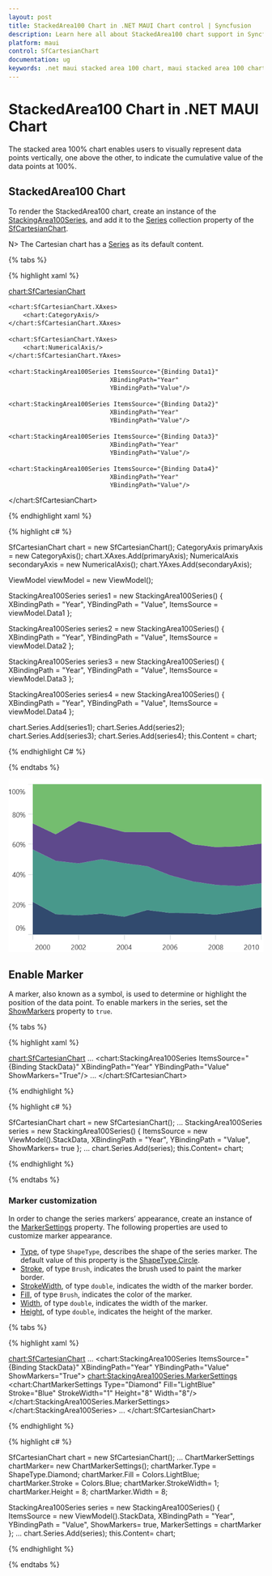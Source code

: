```yaml
---
layout: post
title: StackedArea100 Chart in .NET MAUI Chart control | Syncfusion
description: Learn here all about StackedArea100 chart support in Syncfusion .NET MAUI Chart (SfCartesianChart) control.
platform: maui
control: SfCartesianChart
documentation: ug
keywords: .net maui stacked area 100 chart, maui stacked area 100 chart, stacked area 100 chart customization .net maui, syncfusion maui stacked area 100 chart, cartesian stacked area 100 chart maui, .net maui chart stacked area 100 visualization, .net maui 100% stacked area chart.
---
```


# StackedArea100 Chart in .NET MAUI Chart

The stacked area 100% chart enables users to visually represent data points vertically, one above the other, to indicate the cumulative value of the data points at 100%.

## StackedArea100 Chart

To render the StackedArea100 chart, create an instance of the [StackingArea100Series](https://help.syncfusion.com/cr/maui/Syncfusion.Maui.Charts.StackingArea100Series.html), and add it to the [Series](https://help.syncfusion.com/cr/maui/Syncfusion.Maui.Charts.SfCartesianChart.html#Syncfusion_Maui_Charts_SfCartesianChart_Series) collection property of the [SfCartesianChart](https://help.syncfusion.com/cr/maui/Syncfusion.Maui.Charts.SfCartesianChart.html).

N> The Cartesian chart has a [Series](https://help.syncfusion.com/cr/maui/Syncfusion.Maui.Charts.SfCartesianChart.html#Syncfusion_Maui_Charts_SfCartesianChart_Series) as its default content.

{% tabs %}

{% highlight xaml %}

<chart:SfCartesianChart>

    <chart:SfCartesianChart.XAxes>
        <chart:CategoryAxis/>
    </chart:SfCartesianChart.XAxes>

    <chart:SfCartesianChart.YAxes>
        <chart:NumericalAxis/>
    </chart:SfCartesianChart.YAxes>   

    <chart:StackingArea100Series ItemsSource="{Binding Data1}"
                                XBindingPath="Year"
                                YBindingPath="Value"/>        

    <chart:StackingArea100Series ItemsSource="{Binding Data2}"
                                XBindingPath="Year"
                                YBindingPath="Value"/>         

    <chart:StackingArea100Series ItemsSource="{Binding Data3}"
                                XBindingPath="Year"
                                YBindingPath="Value"/>         

    <chart:StackingArea100Series ItemsSource="{Binding Data4}"
                                XBindingPath="Year"
                                YBindingPath="Value"/>         

</chart:SfCartesianChart>

{% endhighlight xaml %}

{% highlight c# %}

SfCartesianChart chart = new SfCartesianChart();
CategoryAxis primaryAxis = new CategoryAxis();
chart.XAxes.Add(primaryAxis);
NumericalAxis secondaryAxis = new NumericalAxis();
chart.YAxes.Add(secondaryAxis);

ViewModel viewModel = new ViewModel();

StackingArea100Series series1 = new  StackingArea100Series()
{
    XBindingPath = "Year",
    YBindingPath = "Value",
    ItemsSource = viewModel.Data1
};

StackingArea100Series series2 = new StackingArea100Series()
{
    XBindingPath = "Year",
    YBindingPath = "Value",
    ItemsSource = viewModel.Data2
};

StackingArea100Series series3 = new StackingArea100Series()
{
    XBindingPath = "Year",
    YBindingPath = "Value",
    ItemsSource = viewModel.Data3
};

StackingArea100Series series4 = new StackingArea100Series()
{
    XBindingPath = "Year",
    YBindingPath = "Value",
    ItemsSource = viewModel.Data4
};

chart.Series.Add(series1);
chart.Series.Add(series2);     
chart.Series.Add(series3); 
chart.Series.Add(series4);
this.Content = chart;

{% endhighlight C# %}

{% endtabs %}

![Stacking Area 100 Chart in .NET MAUI Cartesian Charts](chart-types-images/net-maui-cartesian-charts-stacked-area-100-chart.png)

## Enable Marker

A marker, also known as a symbol, is used to determine or highlight the position of the data point. To enable markers in the series, set the [ShowMarkers](https://help.syncfusion.com/cr/maui/Syncfusion.Maui.Charts.StackingAreaSeries.html#Syncfusion_Maui_Charts_StackingAreaSeries_ShowMarkers) property to `true`.

{% tabs %}

{% highlight xaml %}

<chart:SfCartesianChart>
    ...
    <chart:StackingArea100Series ItemsSource="{Binding StackData}"
                                 XBindingPath="Year"
                                 YBindingPath="Value"
                                 ShowMarkers="True"/>
    ...
</chart:SfCartesianChart>

{% endhighlight %}

{% highlight c# %}

SfCartesianChart chart = new SfCartesianChart();
...
StackingArea100Series series = new StackingArea100Series()
{
    ItemsSource = new ViewModel().StackData,
    XBindingPath = "Year",
    YBindingPath = "Value",
    ShowMarkers= true
};
...
chart.Series.Add(series);
this.Content= chart;

{% endhighlight %}

{% endtabs %}

### Marker customization

In order to change the series markers’ appearance, create an instance of the [MarkerSettings](https://help.syncfusion.com/cr/maui/Syncfusion.Maui.Charts.StackingAreaSeries.html#Syncfusion_Maui_Charts_StackingAreaSeries_MarkerSettings) property. The following properties are used to customize marker appearance.

* [Type](https://help.syncfusion.com/cr/maui/Syncfusion.Maui.Charts.ChartMarkerSettings.html#Syncfusion_Maui_Charts_ChartMarkerSettings_Type), of type `ShapeType`, describes the shape of the series marker. The default value of this property is the [ShapeType.Circle](https://help.syncfusion.com/cr/maui/Syncfusion.Maui.Charts.ShapeType.html#Syncfusion_Maui_Charts_ShapeType_Circle).
* [Stroke](https://help.syncfusion.com/cr/maui/Syncfusion.Maui.Charts.ChartMarkerSettings.html#Syncfusion_Maui_Charts_ChartMarkerSettings_Stroke), of type `Brush`, indicates the brush used to paint the marker border.
* [StrokeWidth](https://help.syncfusion.com/cr/maui/Syncfusion.Maui.Charts.ChartMarkerSettings.html#Syncfusion_Maui_Charts_ChartMarkerSettings_StrokeWidth), of type `double`, indicates the width of the marker border.
* [Fill](https://help.syncfusion.com/cr/maui/Syncfusion.Maui.Charts.ChartMarkerSettings.html#Syncfusion_Maui_Charts_ChartMarkerSettings_Fill), of type `Brush`, indicates the color of the marker.
* [Width](https://help.syncfusion.com/cr/maui/Syncfusion.Maui.Charts.ChartMarkerSettings.html#Syncfusion_Maui_Charts_ChartMarkerSettings_Width), of type `double`, indicates the width of the marker.
* [Height](https://help.syncfusion.com/cr/maui/Syncfusion.Maui.Charts.ChartMarkerSettings.html#Syncfusion_Maui_Charts_ChartMarkerSettings_Height), of type `double`, indicates the height of the marker.

{% tabs %}

{% highlight xaml %}

<chart:SfCartesianChart>
    ...
    <chart:StackingArea100Series ItemsSource="{Binding StackData}"
                                 XBindingPath="Year"
                                 YBindingPath="Value"
                                 ShowMarkers="True">
        <chart:StackingArea100Series.MarkerSettings>
            <chart:ChartMarkerSettings Type="Diamond"
                                       Fill="LightBlue"
                                       Stroke="Blue"
                                       StrokeWidth="1"
                                       Height="8"
                                       Width="8"/>
        </chart:StackingArea100Series.MarkerSettings>
    </chart:StackingArea100Series>
    ...
</chart:SfCartesianChart>

{% endhighlight %}

{% highlight c# %}

SfCartesianChart chart = new SfCartesianChart();
...
ChartMarkerSettings chartMarker= new ChartMarkerSettings();
chartMarker.Type = ShapeType.Diamond;
chartMarker.Fill = Colors.LightBlue;
chartMarker.Stroke = Colors.Blue;
chartMarker.StrokeWidth= 1;
chartMarker.Height = 8;
chartMarker.Width = 8;

StackingArea100Series series = new StackingArea100Series()
{
    ItemsSource = new ViewModel().StackData,
    XBindingPath = "Year",
    YBindingPath = "Value",
    ShowMarkers= true,
    MarkerSettings = chartMarker
};
...
chart.Series.Add(series);
this.Content= chart;

{% endhighlight %}

{% endtabs %}